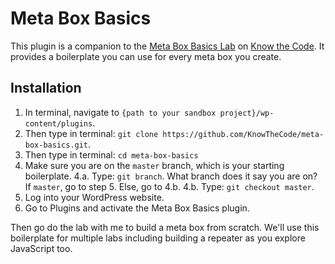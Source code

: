 # Meta Box Basics

This plugin is a companion to the [Meta Box Basics Lab](https://knowthecode.io/labs/meta-box-basics) on [Know the Code](https://knowthecode.io).  It provides a boilerplate you can use for every meta box you create.

## Installation

1. In terminal, navigate to `{path to your sandbox project}/wp-content/plugins`.
2. Then type in terminal: `git clone https://github.com/KnowTheCode/meta-box-basics.git`.
3. Then type in terminal: `cd meta-box-basics`
4. Make sure you are on the `master` branch, which is your starting boilerplate.
    4.a. Type: `git branch`.  What branch does it say you are on?  If `master`, go to step 5. Else, go to 4.b.
    4.b. Type: `git checkout master`.
5. Log into your WordPress website.
6. Go to Plugins and activate the Meta Box Basics plugin.

Then go do the lab with me to build a meta box from scratch.  We'll use this boilerplate for multiple labs including building a repeater as you explore JavaScript too.